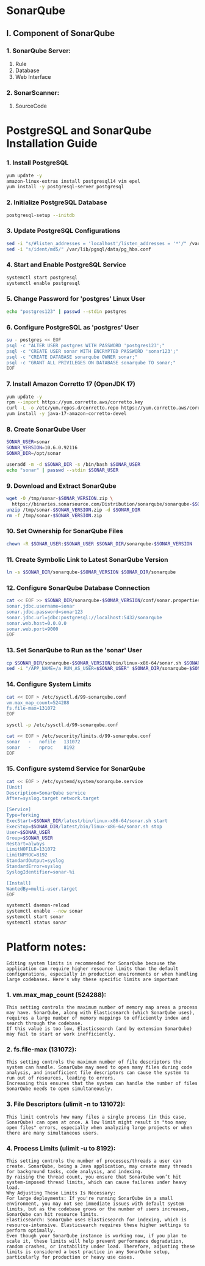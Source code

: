 # SonarQube

## I. Component of SonarQube

### 1. SonarQube Server:
1. Rule
2. Database
3. Web Interface

### 2. SonarScanner:
1. SourceCode

# PostgreSQL and SonarQube Installation Guide

### 1. Install PostgreSQL

```bash
yum update -y
amazon-linux-extras install postgresql14 vim epel
yum install -y postgresql-server postgresql
```

### 2. Initialize PostgreSQL Database
```bash
postgresql-setup --initdb
```
### 3. Update PostgreSQL Configurations
```bash
sed -i "s/#listen_addresses = 'localhost'/listen_addresses = '*'/" /var/lib/pgsql/data/postgresql.conf
sed -i "s/ident/md5/" /var/lib/pgsql/data/pg_hba.conf
```

### 4. Start and Enable PostgreSQL Service
```bash
systemctl start postgresql
systemctl enable postgresql
```

### 5. Change Password for 'postgres' Linux User
```bash
echo "postgres123" | passwd --stdin postgres
```

### 6. Configure PostgreSQL as 'postgres' User
```bash
su - postgres << EOF
psql -c "ALTER USER postgres WITH PASSWORD 'postgres123';"
psql -c "CREATE USER sonar WITH ENCRYPTED PASSWORD 'sonar123';"
psql -c "CREATE DATABASE sonarqube OWNER sonar;"
psql -c "GRANT ALL PRIVILEGES ON DATABASE sonarqube TO sonar;"
EOF
```

### 7. Install Amazon Corretto 17 (OpenJDK 17)
```bash
yum update -y
rpm --import https://yum.corretto.aws/corretto.key
curl -L -o /etc/yum.repos.d/corretto.repo https://yum.corretto.aws/corretto.repo
yum install -y java-17-amazon-corretto-devel
```

### 8. Create SonarQube User
```bash
SONAR_USER=sonar
SONAR_VERSION=10.6.0.92116
SONAR_DIR=/opt/sonar

useradd -m -d $SONAR_DIR -s /bin/bash $SONAR_USER
echo "sonar" | passwd --stdin $SONAR_USER
```

### 9. Download and Extract SonarQube
```bash
wget -O /tmp/sonar-$SONAR_VERSION.zip \
  https://binaries.sonarsource.com/Distribution/sonarqube/sonarqube-$SONAR_VERSION.zip
unzip /tmp/sonar-$SONAR_VERSION.zip -d $SONAR_DIR
rm -f /tmp/sonar-$SONAR_VERSION.zip
```

### 10. Set Ownership for SonarQube Files
```bash
chown -R $SONAR_USER:$SONAR_USER $SONAR_DIR/sonarqube-$SONAR_VERSION
```

### 11. Create Symbolic Link to Latest SonarQube Version
```bash
ln -s $SONAR_DIR/sonarqube-$SONAR_VERSION $SONAR_DIR/sonarqube
```

### 12. Configure SonarQube Database Connection
```bash
cat << EOF >> $SONAR_DIR/sonarqube-$SONAR_VERSION/conf/sonar.properties
sonar.jdbc.username=sonar
sonar.jdbc.password=sonar123
sonar.jdbc.url=jdbc:postgresql://localhost:5432/sonarqube
sonar.web.host=0.0.0.0
sonar.web.port=9000
EOF
```

### 13. Set SonarQube to Run as the 'sonar' User
```bash
cp $SONAR_DIR/sonarqube-$SONAR_VERSION/bin/linux-x86-64/sonar.sh $SONAR_DIR/sonarqube-$SONAR_VERSION/bin/linux-x86-64/sonar.sh.bak
sed -i "/APP_NAME=/a RUN_AS_USER=$SONAR_USER" $SONAR_DIR/sonarqube-$SONAR_VERSION/bin/linux-x86-64/sonar.sh
```

### 14. Configure System Limits
```bash
cat << EOF > /etc/sysctl.d/99-sonarqube.conf
vm.max_map_count=524288
fs.file-max=131072
EOF

sysctl -p /etc/sysctl.d/99-sonarqube.conf

cat << EOF > /etc/security/limits.d/99-sonarqube.conf
sonar   -   nofile   131072
sonar   -   nproc    8192
EOF
```

### 15. Configure systemd Service for SonarQube
```bash
cat << EOF > /etc/systemd/system/sonarqube.service
[Unit]
Description=SonarQube service
After=syslog.target network.target

[Service]
Type=forking
ExecStart=$SONAR_DIR/latest/bin/linux-x86-64/sonar.sh start
ExecStop=$SONAR_DIR/latest/bin/linux-x86-64/sonar.sh stop
User=$SONAR_USER
Group=$SONAR_USER
Restart=always
LimitNOFILE=131072
LimitNPROC=8192
StandardOutput=syslog
StandardError=syslog
SyslogIdentifier=sonar-%i

[Install]
WantedBy=multi-user.target
EOF

systemctl daemon-reload
systemctl enable --now sonar
systemctl start sonar
systemctl status sonar
```

# Platform notes:

```
Editing system limits is recommended for SonarQube because the application can require higher resource limits than the default configurations, especially in production environments or when handling large codebases. Here's why these specific limits are important
```
### 1. vm.max_map_count (524288):
```
This setting controls the maximum number of memory map areas a process may have. SonarQube, along with Elasticsearch (which SonarQube uses), requires a large number of memory mappings to efficiently index and search through the codebase.
If this value is too low, Elasticsearch (and by extension SonarQube) may fail to start or work inefficiently.
```
### 2. fs.file-max (131072):
```
This setting controls the maximum number of file descriptors the system can handle. SonarQube may need to open many files during code analysis, and insufficient file descriptors can cause the system to run out of resources, leading to errors.
Increasing this ensures that the system can handle the number of files SonarQube needs to open simultaneously.
```
### 3. File Descriptors (ulimit -n to 131072):
```
This limit controls how many files a single process (in this case, SonarQube) can open at once. A low limit might result in "too many open files" errors, especially when analyzing large projects or when there are many simultaneous users.
```
### 4. Process Limits (ulimit -u to 8192):
```
This setting controls the number of processes/threads a user can create. SonarQube, being a Java application, may create many threads for background tasks, code analysis, and indexing.
By raising the thread count, you ensure that SonarQube won’t hit system-imposed thread limits, which can cause failures under heavy load.
Why Adjusting These Limits Is Necessary:
For large deployments: If you're running SonarQube in a small environment, you may not see immediate issues with default system limits, but as the codebase grows or the number of users increases, SonarQube can hit resource limits.
Elasticsearch: SonarQube uses Elasticsearch for indexing, which is resource-intensive. Elasticsearch requires these higher settings to perform optimally.
Even though your SonarQube instance is working now, if you plan to scale it, these limits will help prevent performance degradation, random crashes, or instability under load. Therefore, adjusting these limits is considered a best practice in any SonarQube setup, particularly for production or heavy use cases.
```